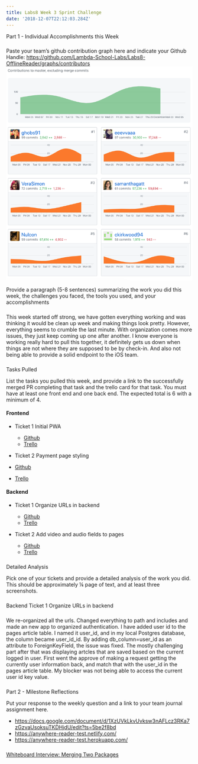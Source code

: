 ```yaml
---
title: Labs8 Week 3 Sprint Challenge
date: '2018-12-07T22:12:03.284Z'
---
```


Part 1 - Individual Accomplishments this Week

###

Paste your team’s github contribution graph here and indicate your Github Handle:
https://github.com/Lambda-School-Labs/Labs8-OfflineReader/graphs/contributors
![Contribution Graph](contribution.png)

Provide a paragraph (5-8 sentences) summarizing the work you did this week, the challenges you faced, the tools you used, and your accomplishments

###

This week started off strong, we have gotten everything working and was thinking it would be clean up week and making things look pretty.
However, everything seems to crumble the last minute. With organization comes more issues, they just keep coming up one after another.
I know everyone is working really hard to pull this together, it definitely gets us down when things are not where they are supposed to be by check-in.
And also not being able to provide a solid endpoint to the iOS team.

###

Tasks Pulled

List the tasks you pulled this week, and provide a link to the successfully merged PR completing that task and the trello card for that task. You must have at least one front end and one back end. The expected total is 6 with a minimum of 4.

#### Frontend

- Ticket 1 Initial PWA

  - [Github](https://github.com/Lambda-School-Labs/Labs8-OfflineReader/pull/114)
  - [Trello](https://trello.com/c/YS2WhiuP)

- Ticket 2 Payment page styling

- [Github](https://github.com/Lambda-School-Labs/Labs8-OfflineReader/pull/102)
- [Trello](https://trello.com/c/t4ZuH42Y)

#### Backend

- Ticket 1 Organize URLs in backend

  - [Github](https://github.com/Lambda-School-Labs/Labs8-OfflineReader/pull/121)
  - [Trello](https://trello.com/c/ilIwQxFk)

- Ticket 2 Add video and audio fields to pages

  - [Github](https://github.com/Lambda-School-Labs/Labs8-OfflineReader/pull/117)
  - [Trello](https://trello.com/c/xMI7gm4Q)

###

Detailed Analysis

Pick one of your tickets and provide a detailed analysis of the work you did. This should be approximately ¼ page of text, and at least three screenshots.

###

Backend Ticket 1 Organize URLs in backend

###

We re-organized all the urls. Changed everything to path and includes and made an new app to organized authentication.
I have added user id to the pages article table. I named it user_id, and in my local Postgres database, the column became user_id_id.
By adding db_column=user_id as an attribute to ForeignKeyField, the issue was fixed.
The mostly challenging part after that was displaying artcles that are saved based on the current logged in user.
First went the approve of making a request getting the currently user information back, and match that with the user_id in the pages article table.
My blocker was not being able to access the current user id key value.

###

Part 2 - Milestone Reflections

Put your response to the weekly question and a link to your team journal assignment here.

- https://docs.google.com/document/d/1XzUVkLkvUvksw3nAFLcz3RKa7zGzvaUsoksuTKDHjdU/edit?ts=5be2f8bd
- https://anywhere-reader-test.netlify.com/
- https://anywhere-reader-test.herokuapp.com/

###

[Whiteboard Interview: Merging Two Packages](https://youtu.be/mjiEI0qIOsU)
